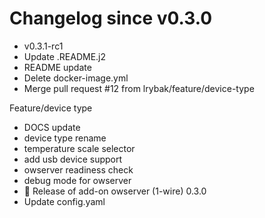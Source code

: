 # Changelog since v0.3.0
- v0.3.1-rc1 
- Update .README.j2 
- README update 
- Delete docker-image.yml 
- Merge pull request #12 from lrybak/feature/device-type

Feature/device type 
- DOCS update 
- device type rename 
- temperature scale selector 
- add usb device support 
- owserver readiness check 
- debug mode for owserver 
- 🎉 Release of add-on owserver (1-wire) 0.3.0 
- Update config.yaml 
